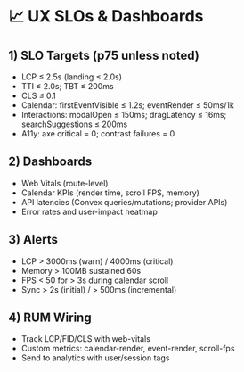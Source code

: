 # 📈 UX SLOs & Dashboards

## 1) SLO Targets (p75 unless noted)
- LCP ≤ 2.5s (landing ≤ 2.0s)
- TTI ≤ 2.0s; TBT ≤ 200ms
- CLS ≤ 0.1
- Calendar: firstEventVisible ≤ 1.2s; eventRender ≤ 50ms/1k
- Interactions: modalOpen ≤ 150ms; dragLatency ≤ 16ms; searchSuggestions ≤ 200ms
- A11y: axe critical = 0; contrast failures = 0

## 2) Dashboards
- Web Vitals (route-level)
- Calendar KPIs (render time, scroll FPS, memory)
- API latencies (Convex queries/mutations; provider APIs)
- Error rates and user-impact heatmap

## 3) Alerts
- LCP > 3000ms (warn) / 4000ms (critical)
- Memory > 100MB sustained 60s
- FPS < 50 for > 3s during calendar scroll
- Sync > 2s (initial) / > 500ms (incremental)

## 4) RUM Wiring
- Track LCP/FID/CLS with web-vitals
- Custom metrics: calendar-render, event-render, scroll-fps
- Send to analytics with user/session tags
